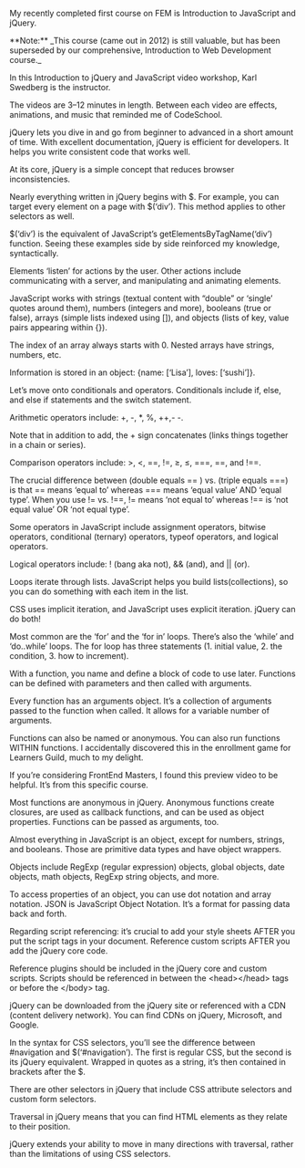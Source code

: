 My recently completed first course on FEM is Introduction to JavaScript and jQuery.



\*\*Note:\*\* \_This course \(came out in 2012\) is still valuable, but has been superseded by our comprehensive, Introduction to Web Development course.\_



In this Introduction to jQuery and JavaScript video workshop, Karl Swedberg is the instructor.



The videos are 3–12 minutes in length. Between each video are effects, animations, and music that reminded me of CodeSchool.



jQuery lets you dive in and go from beginner to advanced in a short amount of time. With excellent documentation, jQuery is efficient for developers. It helps you write consistent code that works well.



At its core, jQuery is a simple concept that reduces browser inconsistencies.



Nearly everything written in jQuery begins with $. For example, you can target every element on a page with $\(‘div’\). This method applies to other selectors as well.



$\(‘div’\) is the equivalent of JavaScript’s getElementsByTagName\(‘div’\) function. Seeing these examples side by side reinforced my knowledge, syntactically.



Elements ‘listen’ for actions by the user. Other actions include communicating with a server, and manipulating and animating elements.



JavaScript works with strings \(textual content with “double” or ‘single’ quotes around them\), numbers \(integers and more\), booleans \(true or false\), arrays \(simple lists indexed using \[\]\), and objects \(lists of key, value pairs appearing within {}\).



The index of an array always starts with 0. Nested arrays have strings, numbers, etc.



Information is stored in an object: {name: \[‘Lisa’\], loves: \[‘sushi’\]}.



Let’s move onto conditionals and operators. Conditionals include if, else, and else if statements and the switch statement.



Arithmetic operators include: +, -, \*, %, ++,- -.

Note that in addition to add, the + sign concatenates \(links things together in a chain or series\).



Comparison operators include: &gt;, &lt;, ==, !=, ≥, ≤, ===, ==, and !==.



The crucial difference between \(double equals == \) vs. \(triple equals ===\) is that == means ‘equal to’ whereas === means ‘equal value’ AND ‘equal type’. When you use != vs. !==, != means ‘not equal to’ whereas !== is ‘not equal value’ OR ‘not equal type’.



Some operators in JavaScript include assignment operators, bitwise operators, conditional \(ternary\) operators, typeof operators, and logical operators.



Logical operators include: ! \(bang aka not\), && \(and\), and \|\| \(or\).



Loops iterate through lists. JavaScript helps you build lists\(collections\), so you can do something with each item in the list.



CSS uses implicit iteration, and JavaScript uses explicit iteration. jQuery can do both!



Most common are the ‘for’ and the ‘for in’ loops. There’s also the ‘while’ and ‘do..while’ loops. The for loop has three statements \(1. initial value, 2. the condition, 3. how to increment\).



With a function, you name and define a block of code to use later. Functions can be defined with parameters and then called with arguments.



Every function has an arguments object. It’s a collection of arguments passed to the function when called. It allows for a variable number of arguments.



Functions can also be named or anonymous. You can also run functions WITHIN functions. I accidentally discovered this in the enrollment game for Learners Guild, much to my delight.



If you’re considering FrontEnd Masters, I found this preview video to be helpful. It’s from this specific course.



Most functions are anonymous in jQuery. Anonymous functions create closures, are used as callback functions, and can be used as object properties. Functions can be passed as arguments, too.



Almost everything in JavaScript is an object, except for numbers, strings, and booleans. Those are primitive data types and have object wrappers.



Objects include RegExp \(regular expression\) objects, global objects, date objects, math objects, RegExp string objects, and more.



To access properties of an object, you can use dot notation and array notation. JSON is JavaScript Object Notation. It’s a format for passing data back and forth.



Regarding script referencing: it’s crucial to add your style sheets AFTER you put the script tags in your document. Reference custom scripts AFTER you add the jQuery core code.



Reference plugins should be included in the jQuery core and custom scripts. Scripts should be referenced in between the &lt;head&gt;&lt;/head&gt; tags or before the &lt;/body&gt; tag.



jQuery can be downloaded from the jQuery site or referenced with a CDN \(content delivery network\). You can find CDNs on jQuery, Microsoft, and Google.



In the syntax for CSS selectors, you’ll see the difference between \#navigation and $\(‘\#navigation’\). The first is regular CSS, but the second is its jQuery equivalent. Wrapped in quotes as a string, it’s then contained in brackets after the $.



There are other selectors in jQuery that include CSS attribute selectors and custom form selectors.



Traversal in jQuery means that you can find HTML elements as they relate to their position.



jQuery extends your ability to move in many directions with traversal, rather than the limitations of using CSS selectors.



